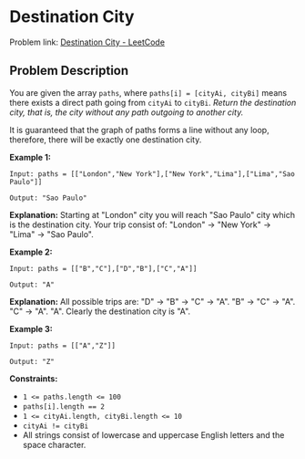 # Destination City

Problem link: [Destination City - LeetCode](https://leetcode.com/problems/destination-city/description/)

## Problem Description

You are given the array `paths`, where `paths[i] = [cityAi, cityBi]` means there exists a direct path going from `cityAi` to `cityBi`. _Return the destination city, that is, the city without any path outgoing to another city._

It is guaranteed that the graph of paths forms a line without any loop, therefore, there will be exactly one destination city.

**Example 1:**

`Input: paths = [["London","New York"],["New York","Lima"],["Lima","Sao Paulo"]]`

`Output: "Sao Paulo"`

**Explanation:** Starting at "London" city you will reach "Sao Paulo" city which is the destination city. Your trip consist of: "London" -> "New York" -> "Lima" -> "Sao Paulo".

**Example 2:**

`Input: paths = [["B","C"],["D","B"],["C","A"]]`

`Output: "A"`

**Explanation:** All possible trips are:
"D" -> "B" -> "C" -> "A".
"B" -> "C" -> "A".
"C" -> "A".
"A".
Clearly the destination city is "A".

**Example 3:**

`Input: paths = [["A","Z"]]`

`Output: "Z"`

**Constraints:**

- `1 <= paths.length <= 100`
- `paths[i].length == 2`
- `1 <= cityAi.length, cityBi.length <= 10`
- `cityAi != cityBi`
- All strings consist of lowercase and uppercase English letters and the space character.
